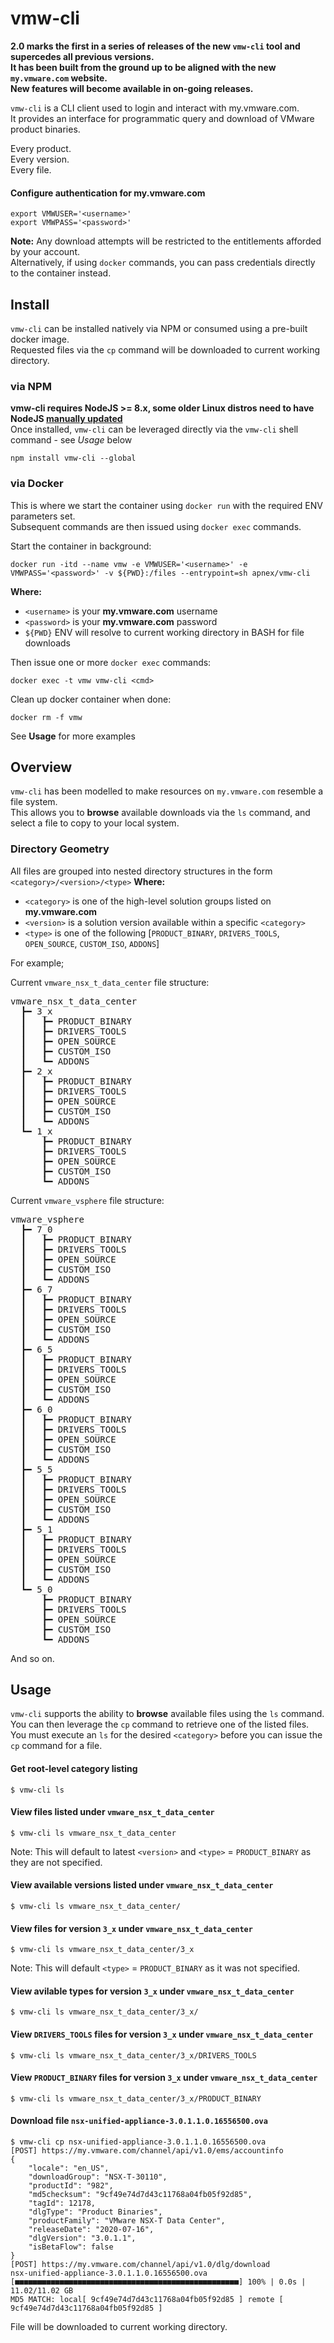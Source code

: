 # vmw-cli
**2.0 marks the first in a series of releases of the new `vmw-cli` tool and supercedes all previous versions.**  
**It has been built from the ground up to be aligned with the new `my.vmware.com` website.**  
**New features will become available in on-going releases.**  

`vmw-cli` is a CLI client used to login and interact with my.vmware.com.  
It provides an interface for programmatic query and download of VMware product binaries.  

Every product.  
Every version.  
Every file.  

#### Configure authentication for my.vmware.com  
```
export VMWUSER='<username>'
export VMWPASS='<password>'
```
**Note:** Any download attempts will be restricted to the entitlements afforded by your account.  
Alternatively, if using `docker` commands, you can pass credentials directly to the container instead.

## Install
`vmw-cli` can be installed natively via NPM or consumed using a pre-built docker image.  
Requested files via the `cp` command  will be downloaded to current working directory.

### via NPM
**vmw-cli requires NodeJS >= 8.x, some older Linux distros need to have NodeJS [manually updated](https://nodejs.org/en/download/package-manager/#debian-and-ubuntu-based-linux-distributions)**  
Once installed, `vmw-cli` can be leveraged directly via the `vmw-cli` shell command - see *Usage* below
```
npm install vmw-cli --global
```

### via Docker
This is where we start the container using `docker run` with the required ENV parameters set.  
Subsequent commands are then issued using `docker exec` commands.  

Start the container in background:
```
docker run -itd --name vmw -e VMWUSER='<username>' -e VMWPASS='<password>' -v ${PWD}:/files --entrypoint=sh apnex/vmw-cli
```
**Where:**  
- `<username>` is your **my.vmware.com** username  
- `<password>` is your **my.vmware.com** password  
- `${PWD}` ENV will resolve to current working directory in BASH for file downloads

Then issue one or more `docker exec` commands:
```
docker exec -t vmw vmw-cli <cmd>
```

Clean up docker container when done:
```
docker rm -f vmw
```

See **Usage** for more examples  

## Overview
`vmw-cli` has been modelled to make resources on `my.vmware.com` resemble a file system.  
This allows you to **browse** available downloads via the `ls` command, and select a file to copy to your local system.

### Directory Geometry
All files are grouped into nested directory structures in the form `<category>/<version>/<type>`
**Where:**  
- `<category>` is one of the high-level solution groups listed on **my.vmware.com** 
- `<version>` is a solution version available within a specific `<category>`
- `<type>` is one of the following [`PRODUCT_BINARY`, `DRIVERS_TOOLS`, `OPEN_SOURCE`, `CUSTOM_ISO`, `ADDONS`]

For example;

Current `vmware_nsx_t_data_center` file structure:
<pre>
vmware_nsx_t_data_center
  &#x2523&#x2501 3_x
  &#x2503   &#x2523&#x2501 PRODUCT_BINARY
  &#x2503   &#x2523&#x2501 DRIVERS_TOOLS
  &#x2503   &#x2523&#x2501 OPEN_SOURCE
  &#x2503   &#x2523&#x2501 CUSTOM_ISO
  &#x2503   &#x2517&#x2501 ADDONS
  &#x2523&#x2501 2_x
  &#x2503   &#x2523&#x2501 PRODUCT_BINARY
  &#x2503   &#x2523&#x2501 DRIVERS_TOOLS
  &#x2503   &#x2523&#x2501 OPEN_SOURCE
  &#x2503   &#x2523&#x2501 CUSTOM_ISO
  &#x2503   &#x2517&#x2501 ADDONS
  &#x2517&#x2501 1_x
      &#x2523&#x2501 PRODUCT_BINARY
      &#x2523&#x2501 DRIVERS_TOOLS
      &#x2523&#x2501 OPEN_SOURCE
      &#x2523&#x2501 CUSTOM_ISO
      &#x2517&#x2501 ADDONS
</pre>

Current `vmware_vsphere` file structure:
<pre>
vmware_vsphere
  &#x2523&#x2501 7_0
  &#x2503   &#x2523&#x2501 PRODUCT_BINARY
  &#x2503   &#x2523&#x2501 DRIVERS_TOOLS
  &#x2503   &#x2523&#x2501 OPEN_SOURCE
  &#x2503   &#x2523&#x2501 CUSTOM_ISO
  &#x2503   &#x2517&#x2501 ADDONS
  &#x2523&#x2501 6_7
  &#x2503   &#x2523&#x2501 PRODUCT_BINARY
  &#x2503   &#x2523&#x2501 DRIVERS_TOOLS
  &#x2503   &#x2523&#x2501 OPEN_SOURCE
  &#x2503   &#x2523&#x2501 CUSTOM_ISO
  &#x2503   &#x2517&#x2501 ADDONS
  &#x2523&#x2501 6_5
  &#x2503   &#x2523&#x2501 PRODUCT_BINARY
  &#x2503   &#x2523&#x2501 DRIVERS_TOOLS
  &#x2503   &#x2523&#x2501 OPEN_SOURCE
  &#x2503   &#x2523&#x2501 CUSTOM_ISO
  &#x2503   &#x2517&#x2501 ADDONS
  &#x2523&#x2501 6_0
  &#x2503   &#x2523&#x2501 PRODUCT_BINARY
  &#x2503   &#x2523&#x2501 DRIVERS_TOOLS
  &#x2503   &#x2523&#x2501 OPEN_SOURCE
  &#x2503   &#x2523&#x2501 CUSTOM_ISO
  &#x2503   &#x2517&#x2501 ADDONS
  &#x2523&#x2501 5_5
  &#x2503   &#x2523&#x2501 PRODUCT_BINARY
  &#x2503   &#x2523&#x2501 DRIVERS_TOOLS
  &#x2503   &#x2523&#x2501 OPEN_SOURCE
  &#x2503   &#x2523&#x2501 CUSTOM_ISO
  &#x2503   &#x2517&#x2501 ADDONS
  &#x2523&#x2501 5_1
  &#x2503   &#x2523&#x2501 PRODUCT_BINARY
  &#x2503   &#x2523&#x2501 DRIVERS_TOOLS
  &#x2503   &#x2523&#x2501 OPEN_SOURCE
  &#x2503   &#x2523&#x2501 CUSTOM_ISO
  &#x2503   &#x2517&#x2501 ADDONS
  &#x2517&#x2501 5_0
      &#x2523&#x2501 PRODUCT_BINARY
      &#x2523&#x2501 DRIVERS_TOOLS
      &#x2523&#x2501 OPEN_SOURCE
      &#x2523&#x2501 CUSTOM_ISO
      &#x2517&#x2501 ADDONS
</pre>

And so on.

## Usage
`vmw-cli` supports the ability to **browse** available files using the `ls` command.  
You can then leverage the `cp` command to retrieve one of the listed files.  
You must execute an `ls` for the desired `<category>` before you can issue the `cp` command for a file.

#### Get root-level category listing
```
$ vmw-cli ls
```

#### View files listed under `vmware_nsx_t_data_center`
```
$ vmw-cli ls vmware_nsx_t_data_center
```

Note: This will default to latest `<version>` and `<type>` = `PRODUCT_BINARY` as they are not specified.  

#### View available versions listed under `vmware_nsx_t_data_center`
```
$ vmw-cli ls vmware_nsx_t_data_center/
```

#### View files for version `3_x` under `vmware_nsx_t_data_center`
```
$ vmw-cli ls vmware_nsx_t_data_center/3_x
```

Note: This will default `<type>` = `PRODUCT_BINARY` as it was not specified.  

#### View avilable types for version `3_x` under `vmware_nsx_t_data_center`
```
$ vmw-cli ls vmware_nsx_t_data_center/3_x/
```

#### View `DRIVERS_TOOLS` files for version `3_x` under `vmware_nsx_t_data_center`
```
$ vmw-cli ls vmware_nsx_t_data_center/3_x/DRIVERS_TOOLS
```

#### View `PRODUCT_BINARY` files for version `3_x` under `vmware_nsx_t_data_center`
```
$ vmw-cli ls vmware_nsx_t_data_center/3_x/PRODUCT_BINARY
```

#### Download file `nsx-unified-appliance-3.0.1.1.0.16556500.ova`
```
$ vmw-cli cp nsx-unified-appliance-3.0.1.1.0.16556500.ova 
[POST] https://my.vmware.com/channel/api/v1.0/ems/accountinfo
{
	"locale": "en_US",
	"downloadGroup": "NSX-T-30110",
	"productId": "982",
	"md5checksum": "9cf49e74d7d43c11768a04fb05f92d85",
	"tagId": 12178,
	"dlgType": "Product Binaries",
	"productFamily": "VMware NSX-T Data Center",
	"releaseDate": "2020-07-16",
	"dlgVersion": "3.0.1.1",
	"isBetaFlow": false
}
[POST] https://my.vmware.com/channel/api/v1.0/dlg/download
nsx-unified-appliance-3.0.1.1.0.16556500.ova [■■■■■■■■■■■■■■■■■■■■■■■■■■■■■■■■■■■■■■■■■■■■■■■■■■] 100% | 0.0s | 11.02/11.02 GB
MD5 MATCH: local[ 9cf49e74d7d43c11768a04fb05f92d85 ] remote [ 9cf49e74d7d43c11768a04fb05f92d85 ]
```

File will be downloaded to current working directory.
